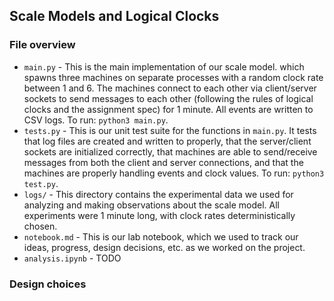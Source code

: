 ## Scale Models and Logical Clocks

### File overview
* `main.py` - This is the main implementation of our scale model. which spawns three machines on separate processes with a random clock rate between 1 and 6. The machines connect to each other via client/server sockets to send messages to each other (following the rules of logical clocks and the assignment spec) for 1 minute. All events are written to CSV logs. To run: `python3 main.py`.
* `tests.py` - This is our unit test suite for the functions in `main.py`. It tests that log files are created and written to properly, that the server/client sockets are initialized correctly, that machines are able to send/receive messages from both the client and server connections, and that the machines are properly handling events and clock values. To run: `python3 test.py`.
* `logs/` - This directory contains the experimental data we used for analyzing and making observations about the scale model. All experiments were 1 minute long, with clock rates deterministically chosen.
* `notebook.md` - This is our lab notebook, which we used to track our ideas, progress, design decisions, etc. as we worked on the project.
* `analysis.ipynb` - TODO


### Design choices
